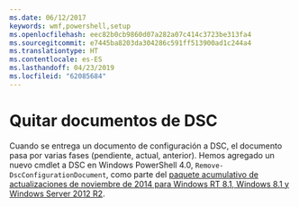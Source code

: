 ```yaml
---
ms.date: 06/12/2017
keywords: wmf,powershell,setup
ms.openlocfilehash: eec82b0cb9860d07a282a07c414c3723be313fa4
ms.sourcegitcommit: e7445ba8203da304286c591ff513900ad1c244a4
ms.translationtype: HT
ms.contentlocale: es-ES
ms.lasthandoff: 04/23/2019
ms.locfileid: "62085684"
---
```

# <a name="remove-dsc-documents"></a>Quitar documentos de DSC

Cuando se entrega un documento de configuración a DSC, el documento pasa por varias fases (pendiente, actual, anterior). Hemos agregado un nuevo cmdlet a DSC en Windows PowerShell 4.0, `Remove-DscConfigurationDocument`, como parte del [paquete acumulativo de actualizaciones de noviembre de 2014 para Windows RT 8.1, Windows 8.1 y Windows Server 2012 R2](https://support.microsoft.com/kb/3000850).
